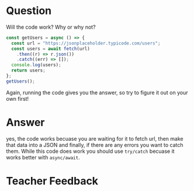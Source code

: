 # Question

Will the code work? Why or why not?

```js
const getUsers = async () => {
  const url = "https://jsonplaceholder.typicode.com/users";
  const users = await fetch(url)
    .then((r) => r.json())
    .catch((err) => []);
  console.log(users);
  return users;
};
getUsers();
```

Again, running the code gives you the answer, so try to figure it out on your own first!

# Answer

yes, the code works becuase you are waiting for it to fetch url, then make that data into a JSON and finally, if there are any errors you want to catch them. While this code does work you should use `try/catch` becuase it works better with `async/await`.

# Teacher Feedback
